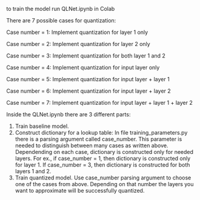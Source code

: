 to train the model run QLNet.ipynb in Colab

There are 7 possible cases for quantization:

Case number = 1: Implement quantization for layer 1 only

Case number = 2: Implement quantization for layer 2 only

Case number = 3: Implement quantization for both layer 1 and 2

Case number = 4: Implement quantization for input layer only

Case number = 5: Implement quantization for input layer + layer 1

Case number = 6: Implement quantization for input layer + layer 2

Case number = 7: Implement quantization for input layer + layer 1 + layer 2

Inside the QLNet.ipynb there are 3 different parts:

1) Train baseline model.
2) Construct dictionary for a lookup table: 
In file training_parameters.py there is a parsing argument called case_number. This parameter is needed to distinguish between many cases as written above. Dependending on each case, dictionary is constructed only for needed layers. For ex., if case_number = 1, then dictionary is constructed only for layer 1. If case_number = 3, then dictionary is constructed for both layers 1 and 2.
3) Train quantized model. Use case_number parsing argument to choose one of the cases from above. Depending on that number the layers you want to approximate will be successfully quantized.
